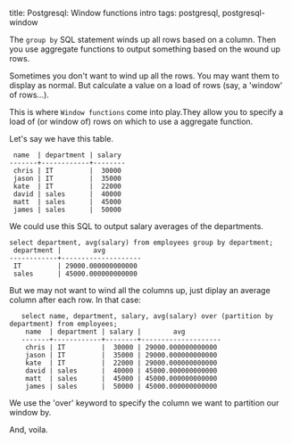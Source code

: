 title: Postgresql: Window functions intro
tags: postgresql, postgresql-window

The `group by` SQL statement winds up all rows based on a column. Then you use aggregate functions to output something based on the wound up rows.

Sometimes you don't want to wind up all the rows. You may want them to display as normal. But calculate a value on a load of rows (say, a 'window' of rows...).

This is where `Window functions` come into play.They allow you to specify a load of (or window of) rows on which to use a aggregate function.

Let's say we have this table.

     name  | department | salary 
    -------+------------+--------
     chris | IT         |  30000
     jason | IT         |  35000
     kate  | IT         |  22000
     david | sales      |  40000
     matt  | sales      |  45000
     james | sales      |  50000

We could use this SQL to output salary averages of the departments.

    select department, avg(salary) from employees group by department;
     department |        avg
    ------------+--------------------
     IT         | 29000.000000000000
     sales      | 45000.000000000000
     
But we may not want to wind all the columns up, just diplay an average column after each row. In that case:

       select name, department, salary, avg(salary) over (partition by department) from employees;
        name  | department | salary |        avg         
       -------+------------+--------+--------------------
        chris | IT         |  30000 | 29000.000000000000
        jason | IT         |  35000 | 29000.000000000000
        kate  | IT         |  22000 | 29000.000000000000
        david | sales      |  40000 | 45000.000000000000
        matt  | sales      |  45000 | 45000.000000000000
        james | sales      |  50000 | 45000.000000000000

We use the 'over' keyword to specify the column we want to partition our window by.

And, voila.
